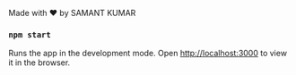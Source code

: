 Made with :heart: by SAMANT KUMAR

### `npm start`

Runs the app in the development mode.
Open [http://localhost:3000](http://localhost:3000) to view it in the browser.